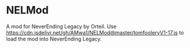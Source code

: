 # NELMod
A mod for NeverEnding Legacy by Orteil.
Use https://cdn.jsdelivr.net/gh/AMwa1/NELMod@master/tomfooleryV1-17.js to load the mod into NeverEnding Legacy.
